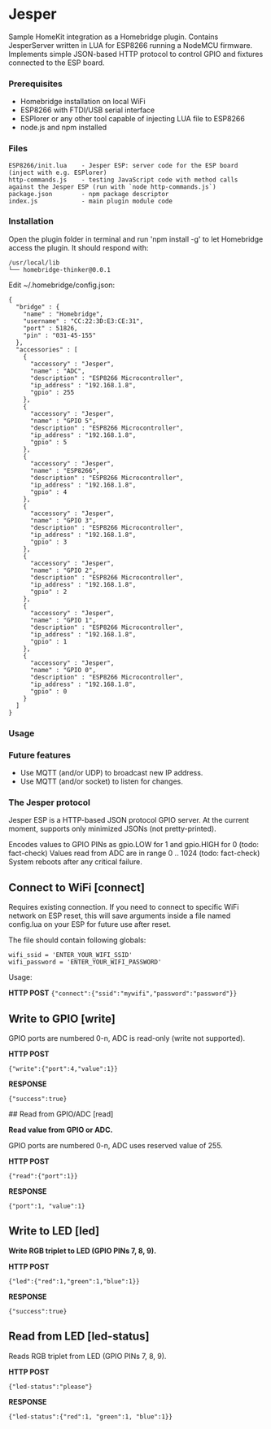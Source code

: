 # Jesper

Sample HomeKit integration as a Homebridge plugin. Contains JesperServer written in LUA for ESP8266 running a NodeMCU firmware. Implements simple JSON-based HTTP protocol to control GPIO and fixtures connected to the ESP board.

### Prerequisites

- Homebridge installation on local WiFi
- ESP8266 with FTDI/USB serial interface
- ESPlorer or any other tool capable of injecting LUA file to ESP8266
- node.js and npm installed

### Files
```
ESP8266/init.lua    - Jesper ESP: server code for the ESP board (inject with e.g. ESPlorer)
http-commands.js    - testing JavaScript code with method calls against the Jesper ESP (run with `node http-commands.js`)
package.json        - npm package descriptor
index.js            - main plugin module code
```

### Installation

Open the plugin folder in terminal and run 'npm install -g' to let Homebridge access the plugin. It should respond with:

    /usr/local/lib
    └── homebridge-thinker@0.0.1 

Edit ~/.homebridge/config.json:
    
    {
      "bridge" : {
        "name" : "Homebridge",
        "username" : "CC:22:3D:E3:CE:31",
        "port" : 51826,
        "pin" : "031-45-155"
      },
      "accessories" : [
        {
          "accessory" : "Jesper",
          "name" : "ADC",
          "description" : "ESP8266 Microcontroller",
          "ip_address" : "192.168.1.8",
          "gpio" : 255
        },
        {
          "accessory" : "Jesper",
          "name" : "GPIO 5",
          "description" : "ESP8266 Microcontroller",
          "ip_address" : "192.168.1.8",
          "gpio" : 5
        },
        {
          "accessory" : "Jesper",
          "name" : "ESP8266",
          "description" : "ESP8266 Microcontroller",
          "ip_address" : "192.168.1.8",
          "gpio" : 4
        },
        {
          "accessory" : "Jesper",
          "name" : "GPIO 3",
          "description" : "ESP8266 Microcontroller",
          "ip_address" : "192.168.1.8",
          "gpio" : 3
        },
        {
          "accessory" : "Jesper",
          "name" : "GPIO 2",
          "description" : "ESP8266 Microcontroller",
          "ip_address" : "192.168.1.8",
          "gpio" : 2
        },
        {
          "accessory" : "Jesper",
          "name" : "GPIO 1",
          "description" : "ESP8266 Microcontroller",
          "ip_address" : "192.168.1.8",
          "gpio" : 1
        },
        {
          "accessory" : "Jesper",
          "name" : "GPIO 0",
          "description" : "ESP8266 Microcontroller",
          "ip_address" : "192.168.1.8",
          "gpio" : 0
        }
      ]
    }
    
### Usage



### Future features

* Use MQTT (and/or UDP) to broadcast new IP address.
* Use MQTT (and/or socket) to listen for changes.


### The Jesper protocol

Jesper ESP is a HTTP-based JSON protocol GPIO server. At the current moment,
supports only minimized JSONs (not pretty-printed).

Encodes values to GPIO PINs as gpio.LOW for 1 and gpio.HIGH for 0 (todo: fact-check)
Values read from ADC are in range 0 .. 1024 (todo: fact-check)
System reboots after any critical failure.

## Connect to WiFi [connect]

Requires existing connection. If you need to connect to specific WiFi network on ESP reset, this will save arguments inside a file named config.lua on your ESP for future use after reset.

The file should contain following globals:

    wifi_ssid = 'ENTER_YOUR_WIFI_SSID'
    wifi_password = 'ENTER_YOUR_WIFI_PASSWORD'
    
Usage:

**HTTP POST** `{"connect":{"ssid":"mywifi","password":"password"}}`


## Write to GPIO [write]

GPIO ports are numbered 0-n, ADC is read-only (write not supported).

**HTTP POST**

`{"write":{"port":4,"value":1}}`

**RESPONSE**

`{"success":true}`


## Read from GPIO/ADC [read]

__Read value from GPIO or ADC.__

GPIO ports are numbered 0-n, ADC uses reserved value of 255.

**HTTP POST**

`{"read":{"port":1}}`

**RESPONSE**

`{"port":1, "value":1}`


## Write to LED [led]

__Write RGB triplet to LED (GPIO PINs 7, 8, 9).__

**HTTP POST**

`{"led":{"red":1,"green":1,"blue":1}}`

**RESPONSE**

`{"success":true}`


## Read from LED [led-status]

Reads RGB triplet from LED (GPIO PINs 7, 8, 9).

**HTTP POST**

`{"led-status":"please"}`

**RESPONSE**

`{"led-status":{"red":1, "green":1, "blue":1}}`
